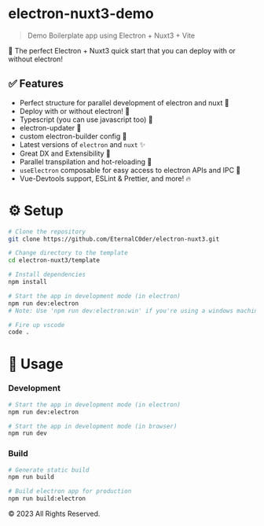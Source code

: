 # electron-nuxt3-demo

> Demo Boilerplate app using Electron + Nuxt3 + Vite

🚀 The perfect Electron + Nuxt3 quick start that you can deploy with or without electron!

## ✅ Features

- Perfect structure for parallel development of electron and nuxt 🏢
- Deploy with or without electron! 🚀
- Typescript (you can use javascript too) 📍
- electron-updater 🎉
- custom electron-builder config 🎩
- Latest versions of `electron` and `nuxt` ✨
- Great DX and Extensibility 🍕
- Parallel transpilation and hot-reloading 🧪
- `useElectron` composable for easy access to electron APIs and IPC 🎨
- Vue-Devtools support, ESLint & Prettier, and more! 🔥

# ⚙️ Setup

```bash
# Clone the repository
git clone https://github.com/EternalC0der/electron-nuxt3.git

# Change directory to the template
cd electron-nuxt3/template

# Install dependencies
npm install

# Start the app in development mode (in electron)
npm run dev:electron
# Note: Use 'npm run dev:electron:win' if you're using a windows machine!

# Fire up vscode
code .
```

# 📡 Usage

### Development

```bash
# Start the app in development mode (in electron)
npm run dev:electron

# Start the app in development mode (in browser)
npm run dev
```

### Build

```bash
# Generate static build
npm run build

# Build electron app for production
npm run build:electron
```

&copy; 2023 All Rights Reserved.
